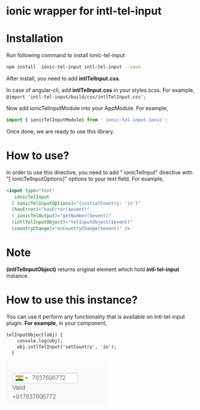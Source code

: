 
# ionic wrapper for intl-tel-input

# Installation

Run following command to install  ionic-tel-input

```sh
npm install  ionic-tel-input intl-tel-input --save
```

After install, you need to add **intlTelInput.css**.

In case of angular-cli, add **intlTelInput.css** in your styles.scss. For example,
```@import 'intl-tel-input/build/css/intlTelInput.css';```

Now add  ionicTelInputModule into your AppModule. For example,

```js
import { ionicTelInputModule} from ' ionic-tel-input-ionic';
```

Once done, we are ready to use this library.

# How to use?

In order to use this directive, you need to add " ionicTelInput" directive with "[ ionicTelInputOptions]" options to your text field. For example,

```html
<input type="text"
   ionicTelInput
  [ ionicTelInputOptions]="{initialCountry: 'in'}"
  (hasError)="hasError($event)"
  ( ionicTelOutput)="getNumber($event)"
  (intlTelInputObject)="telInputObject($event)"
  (countryChange)="onCountryChange($event)" />
```

# Note
**(intlTelInputObject)** returns original element which hold **intl-tel-input** instance.

# How to use this instance?
You can use it perform any functionality that is available on intl-tel-input plugin. **For example**, in your component,
```
telInputObject(obj) {
    console.log(obj);
    obj.intlTelInput('setCountry', 'in');
  }
```

![N|Solid](./example.png)
